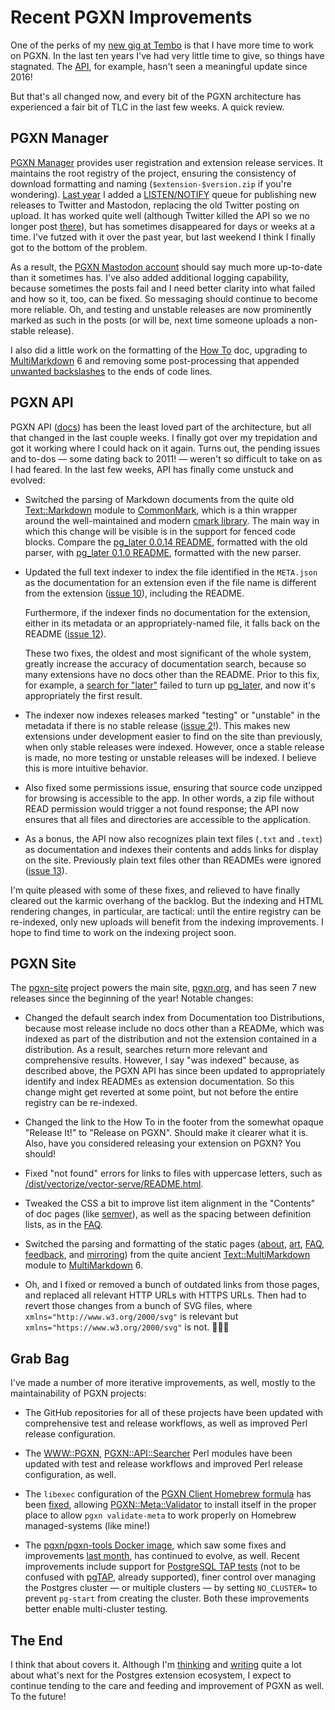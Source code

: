 # Recent PGXN Improvements

One of the perks of my [new gig at Tembo](https://tembo.io/blog/welcoming-david-wheeler) is that I have more time to work on PGXN. In the last ten years I've had very little time to give, so things have stagnated. The [API](https://github.com/pgxn/pgxn-api), for example, hasn't seen a meaningful update since 2016!

But that's all changed now, and every bit of the PGXN architecture has experienced a fair bit of TLC in the last few weeks. A quick review.

## PGXN Manager

[PGXN Manager](https://manager.pgxn.org) provides user registration and extension release services. It maintains the root registry of the project, ensuring the consistency of download formatting and naming (`$extension-$version.zip` if you're wondering). [Last year](https://blog.pgxn.org/post/709635160523620352/hello-mastodon) I added a [LISTEN/NOTIFY](https://www.postgresql.org/docs/current/sql-notify.html) queue for publishing new releases to Twitter and Mastodon, replacing the old Twitter posting on upload. It has worked quite well (although Twitter killed the API so we no longer post [there](https://twitter.com/pgxn)), but has sometimes disappeared for days or weeks at a time. I've futzed with it over the past year, but last weekend I think I finally got to the bottom of the problem.

As a result, the [PGXN Mastodon account](https://botsin.space/@pgxn) should say much more up-to-date than it sometimes has. I've also added additional logging capability, because sometimes the posts fail and I need better clarity into what failed and how so it, too, can be fixed. So messaging should continue to become more reliable. Oh, and testing and unstable releases are now prominently marked as such in the posts (or will be, next time someone uploads a non-stable release).

I also did a little work on the formatting of the [How To](https://manager.pgxn.org/howto) doc, upgrading to [MultiMarkdown](https://fletcherpenney.net/multimarkdown/) 6 and removing some post-processing that appended [unwanted backslashes](https://github.com/pgxn/pgxn-manager/issues/76) to the ends of code lines.

## PGXN API

PGXN API ([docs](https://github.com/pgxn/pgxn-api/wiki)) has been the least loved part of the architecture, but all that changed in the last couple weeks. I finally got over my trepidation and got it working where I could hack on it again. Turns out, the pending issues and to-dos — some dating back to 2011! — weren't so difficult to take on as I had feared. In the last few weeks, API has finally come unstuck and evolved:

*   Switched the parsing of Markdown documents from the quite old [Text::Markdown](https://metacpan.org/pod/Text::Markdown) module to [CommonMark](https://metacpan.org/pod/CommonMark), which is a thin wrapper around the well-maintained and modern [cmark library](https://github.com/commonmark/cmark/). The main way in which this change will be visible is in the support for fenced code blocks. Compare the [pg_later 0.0.14 README](https://pgxn.org/dist/pg_later/0.0.14/README.html), formatted with the old parser, with [pg_later 0.1.0 README](https://pgxn.org/dist/pg_later/0.1.0/README.html), formatted with the new parser.

*   Updated the full text indexer to index the file identified in the `META.json` as the documentation for an extension even if the file name is different from the extension ([issue 10](https://github.com/pgxn/pgxn-api/issues/10)), including the README.

    Furthermore, if the indexer finds no documentation for the extension, either in its metadata or an appropriately-named file, it falls back on the README ([issue 12](https://github.com/pgxn/pgxn-api/issues/12)).

    These two fixes, the oldest and most significant of the whole system, greatly increase the accuracy of documentation search, because so many extensions have no docs other than the README. Prior to this fix, for example, a [search for "later"](https://pgxn.org/search?q=later&in=docs) failed to turn up [pg_later](https://pgxn.org/dist/pg_later/), and now it's appropriately the first result.

*   The indexer now indexes releases marked "testing" or "unstable" in the metadata if there is no stable release ([issue 2](https://github.com/pgxn/pgxn-api/issues/2)!). This makes new extensions under development easier to find on the site than previously, when only stable releases were indexed. However, once a stable release is made, no more testing or unstable releases will be indexed. I believe this is more intuitive behavior.

*   Also fixed some permissions issue, ensuring that source code unzipped for browsing is accessible to the app. In other words, a zip file without READ permission would trigger a not found response; the API now ensures that all files and directories are accessible to the application.

*   As a bonus, the API now also recognizes plain text files (`.txt` and `.text`) as documentation and indexes their contents and adds links for display on the site. Previously plain text files other than READMEs were ignored ([issue 13](https://github.com/pgxn/pgxn-api/issues/13)).

I'm quite pleased with some of these fixes, and relieved to have finally cleared out the karmic overhang of the backlog. But the indexing and HTML rendering changes, in particular, are tactical: until the entire registry can be re-indexed, only new uploads will benefit from the indexing improvements. I hope to find time to work on the indexing project soon.

## PGXN Site

The [pgxn-site](https://github.com/pgxn/pgxn-site) project powers the main site, [pgxn.org](https://pgxn.org), and has seen 7 new releases since the beginning of the year! Notable changes:

*   Changed the default search index from Documentation too Distributions, because most release include no docs other than a READMe, which was indexed as part of the distribution and not the extension contained in a distribution. As a result, searches return more relevant and comprehensive results. However, I say "was indexed" because, as described above, the PGXN API has since been updated to appropriately identify and index READMEs as extension documentation. So this change might get reverted at some point, but not before the entire registry can be re-indexed.

*   Changed the link to the How To in the footer from the somewhat opaque "Release It!" to "Release on PGXN". Should make it clearer what it is. Also, have you considered releasing your extension on PGXN? You should!

*   Fixed "not found" errors for links to files with uppercase letters, such as [/dist/vectorize/vector-serve/README.html](https://pgxn.org/dist/vectorize/vector-serve/README.html).

*   Tweaked the CSS a bit to improve list item alignment in the "Contents" of doc pages (like [semver](https://pgxn.org/extension/semver)), as well as the spacing between definition lists, as in the [FAQ](https://pgxn.org/faq/).

*   Switched the parsing and formatting of the static pages ([about](https://pgxn.org/about/), [art](https://pgxn.org/art/), [FAQ](https://pgxn.org/faq/), [feedback](https://pgxn.org/feedback/), and [mirroring](https://pgxn.org/mirroring/)) from the quite ancient [Text::MultiMarkdown](https://metacpan.org/pod/Text::MultiMarkdown) module to [MultiMarkdown](https://fletcherpenney.net/multimarkdown/) 6.

*   Oh, and I fixed or removed a bunch of outdated links from those pages, and replaced all relevant HTTP URLs with HTTPS URLs. Then had to revert those changes from a bunch of SVG files, where `xmlns="http://www.w3.org/2000/svg"` is relevant but `xmlns="https://www.w3.org/2000/svg"` is not. 🤦🏻‍♂️

## Grab Bag

I've made a number of more iterative improvements, as well, mostly to the maintainability of PGXN projects:

*   The GitHub repositories for all of these projects have been updated with comprehensive test and release workflows, as well as improved Perl release configuration.

*   The [WWW::PGXN](https://metacpan.org/dist/WWW-PGXN), [PGXN::API::Searcher](https://metacpan.org/dist/PGXN-API-Searcher) Perl modules have been updated with test and release workflows and improved Perl release configuration, as well.

*   The `libexec` configuration of the [PGXN Client Homebrew formula](https://formulae.brew.sh/formula/pgxnclient) has been [fixed](https://github.com/Homebrew/homebrew-core/pull/163685), allowing [PGXN::Meta::Validator](https://metacpan.org/dist/PGXN-Meta-Validator) to install itself in the proper place to allow `pgxn validate-meta` to work properly on Homebrew managed-systems (like mine!)

*   The [pgxn/pgxn-tools Docker image](https://github.com/pgxn/docker-pgxn-tools/), which saw some fixes and improvements [last month](https://blog.pgxn.org/post/741049567045468160/pgxn-tools-v4), has continued to evolve, as well. Recent improvements include support for [PostgreSQL TAP tests](https://www.postgresql.org/docs/current/regress-tap.html) (not to be confused with [pgTAP](https://pgtap.org/), already supported), finer control over managing the Postgres cluster — or multiple clusters — by setting `NO_CLUSTER=` to prevent `pg-start` from creating the cluster. Both these improvements better enable multi-cluster testing.

## The End

I think that about covers it. Although I'm [thinking](https://justatheory.com/2024/02/extension-metadata-typology/) and [writing](https://tembo.io/blog/pgxn-ecosystem-jobs) quite a lot about what's next for the Postgres extension ecosystem, I expect to continue tending to the care and feeding and improvement of PGXN as well. To the future!
